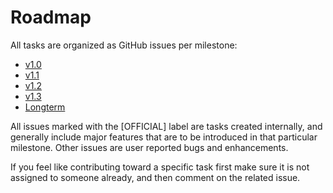 # Roadmap

All tasks are organized as GitHub issues per milestone:
 - [v1.0](https://github.com/GameFoundry/bsf/milestone/1)
 - [v1.1](https://github.com/GameFoundry/bsf/milestone/2)
 - [v1.2](https://github.com/GameFoundry/bsf/milestone/3)
 - [v1.3](https://github.com/GameFoundry/bsf/milestone/4)
 - [Longterm](https://github.com/GameFoundry/bsf/milestone/5)

All issues marked with the [OFFICIAL] label are tasks created internally, and generally include major features that are to be introduced in that particular milestone. Other issues are user reported bugs and enhancements.
 
If you feel like contributing toward a specific task first make sure it is not assigned to someone already, and then comment on the related issue.
